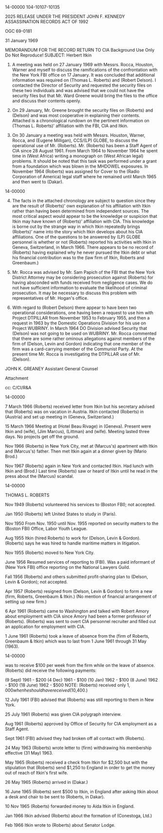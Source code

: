 14-00000
104-10107-10135

2025 RELEASE UNDER THE PRESIDENT JOHN F. KENNEDY ASSASSINATION RECORDS ACT OF 1992

OGC 69-0181

31 January 1969

MEMORANDUM FOR THE RECORD
RETURN TO CIA
Background Use Only
Do Not Reproduce!
SUBJECT: Herbert Itkin

1.  A meeting was held on 27 January 1969 with Messrs. Rocca, Houston, Warner and myself to discuss the ramifications of the confrontation with the New York FBI office on 17 January. It was concluded that additional information was required on (Thomas L. Roberts) and (Robert Delson). I contacted the Director of Security and requested the security files on these two individuals and was advised that we could not have the security files but that Mr. Ward Greene would bring the files to the office and discuss their contents openly.

2.  On 29 January, Mr. Greene brought the security files on (Roberts) and (Delson) and was most cooperative in explaining their contents. Attached is a chronological rundown on the pertinent information on (Thomas L. Roberts)' affiliation with the FBI, CIA and Itkin.

3.  On 30 January a meeting was held with Messrs. Houston, Warner, Rocca, and (Eugene Milligan), CCS/(LP) GLOBE, to discuss the operational use of Mr. (Roberts). Mr. (Roberts) has been a Staff Agent of CIA since 28 August 1961. From March 1964 to November 1964 he spent time in (West Africa) writing a monograph on (West African legal) problems. It should be noted that this task was performed under a grant from a foundation which was blown in the MHDOWEL exposures. In November 1964 (Roberts) was assigned for Cover to the (Radio Corporation of America) legal staff where he remained until March 1965 and then went to (Dakar).

14-00000

4.  The facts in the attached chronology are subject to question since they are the result of (Roberts)' own explanation of his affiliation with Itkin rather than having been determined from independent sources. The most critical aspect would appear to be the knowledge or suspicion that Itkin may have known of (Roberts)' affiliation with CIA. This knowledge is borne out by the strange way in which Itkin repeatedly brings (Roberts)' name into the story which Itkin develops about his CIA affiliations. One of the questions to be answered by (LP) GLOBE personnel is whether or not (Roberts) reported his activities with Itkin in Geneva, Switzerland, in March 1966. There appears to be no record of (Roberts) having explained why he never pursued the Itkin debt or what his financial contribution was to the (law firm of Itkin, Roberts and Greenbaum.)

5.  Mr. Rocca was advised by Mr. Sam Papich of the FBI that the New York District Attorney may be considering prosecution against (Roberts) for having absconded with funds received from negligence cases. We do not have sufficient information to evaluate the likelihood of criminal prosecution. It may be necessary to discuss this problem with representatives of Mr. Hogan's office.

6.  With regard to (Robert Delson) there appear to have been two operational considerations, one having been a request to use him with Project DTPILLAR from November 1953 to February 1955, and then a request in 1963 by the Domestic Operations Division for his use on Project WUBRINY. In March 1964 DO Division advised Security that (Delson) was not going to be used on WUBRINY. Mr. Rocca commented that there are some rather ominous allegations against members of the firm of (Delson, Levin and Gordon) indicating that one member of the firm was a card-carrying member of the Communist Party. At the present time Mr. Rocca is investigating the DTPILLAR use of Mr. (Delson).

JOHN K. GREANEY
Assistant General Counsel

Attachment

cc: C/CI/R&A

14-00000

7 March 1966 (Roberts) received letter from Itkin but his secretary advised that (Roberts) was on vacation in Austria. Itkin contacted (Roberts) in (Austria) and set up meeting in (Geneva, Switzerland.)

15 March 1966 Meeting at (Hotel Beau Rivage) in (Geneva). Present were Itkin and (wife), (Jim Marcus), (Littman) and (wife). Meeting lasted three days. No projects get off the ground.

Nov 1966 (Roberts) in New York City, met at (Marcus's) apartment with Itkin and (Marcus's) father. Then met Itkin again at a dinner given by (Mario Brod.)

Nov 1967 (Roberts) again in New York and contacted Itkin. Had lunch with Itkin and (Brod.) Last time (Roberts) saw or heard of Itkin until he read in the press about the (Marcus) scandal.

14-00000

THOMAS L. ROBERTS

Nov 1949 (Roberts) volunteered his services to (Boston FBI); not accepted.

Jan 1950 (Roberts) left United States to study in (Paris).

Nov 1950 From Nov. 1950 until Nov. 1955 reported on security matters to the (Boston FBI) Office, Labor Youth League.

Aug 1955 Itkin (hired Roberts) to work for (Delson, Levin & Gordon). (Roberts) says he was hired to handle maritime matters in litigation.

Nov 1955 (Roberts) moved to New York City.

June 1956 Resumed services of reporting to (FBI). Was a paid informant of (New York FBI) office reporting on the National Lawyers Guild.

Fall 1956 (Roberts) and others submitted profit-sharing plan to (Delson, Levin & Gordon); not accepted.

Apr 1957 (Roberts) resigned from (Delson, Levin & Gordon) to form a new (firm, Roberts, Greenbaum & Itkin.) (No mention of financial arrangement of setting up new firm.)

6 Apr 1961 (Roberts) came to Washington and talked with Robert Amory about employment with CIA since Amory had been a former professor of (Roberts). (Roberts) was sent to overt CIA personnel recruiter and filled out an application for employment with CIA.

1 June 1961 (Roberts) took a leave of absence from the (firm of Roberts, Greenbaum & Itkin) which was to last from 1 June 1961 through 31 May (1963).

14-00000

was to receive $100 per week from the firm while on the leave of absence. (Roberts) did receive the following payments:

(9 Sept) 1961 - $200
(4 Dec) 1961 - $100
(10 Jan) 1962 - $100
(8 June) 1962 - $100
(18 June) 1962 - $500
NOTE: (Roberts) received only $1,000 when he should have received ($10,400.)

12 July 1961 (FBI) advised that (Roberts) was still reporting to them in New York.

25 July 1961 (Roberts) was given CIA polygraph interview.

Aug 1961 (Roberts) approved by Office of Security for CIA employment as a Staff Agent.

Sept 1961 (FBI) advised they had broken off all contact with (Roberts).

24 May 1963 (Roberts) wrote letter to (firm) withdrawing his membership effective (31 May) 1963.

May 1965 (Roberts) received a check from Itkin for $2,500 but with the stipulation that (Roberts) send $1,250 to England in order to get the money out of reach of Itkin's first wife.

26 May 1965 (Roberts) arrived in (Dakar.)

16 June 1965 (Roberts) sent $500 to Itkin, in England after asking Itkin about a desk and chair to be sent to (Roberts, in Dakar).

10 Nov 1965 (Roberts) forwarded money to Aida Itkin in England.

Jan 1966 Itkin advised (Roberts) about the formation of (Conestoga, Ltd.)

Feb 1966 Itkin wrote to (Roberts) about Senator Lodge.
